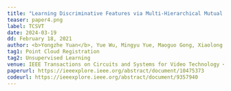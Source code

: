 ```yaml
---
title: "Learning Discriminative Features via Multi-Hierarchical Mutual Information for Unsupervised Point Cloud Registration" 
teaser: paper4.png
label: TCSVT
date: 2024-03-19
dd: February 18, 2021
author: <b>Yongzhe Yuan</b>, Yue Wu, Mingyu Yue, Maoguo Gong, Xiaolong Fan, Wenping Ma, Qiguang Miao
tag1: Point Cloud Registration
tag2: Unsupervised Learning
venue: IEEE Transactions on Circuits and Systems for Video Technology <b>(SCI Q1 TOP)</b>
paperurl: https://ieeexplore.ieee.org/abstract/document/10475373
codeurl: https://ieeexplore.ieee.org/abstract/document/9357940
---
```

